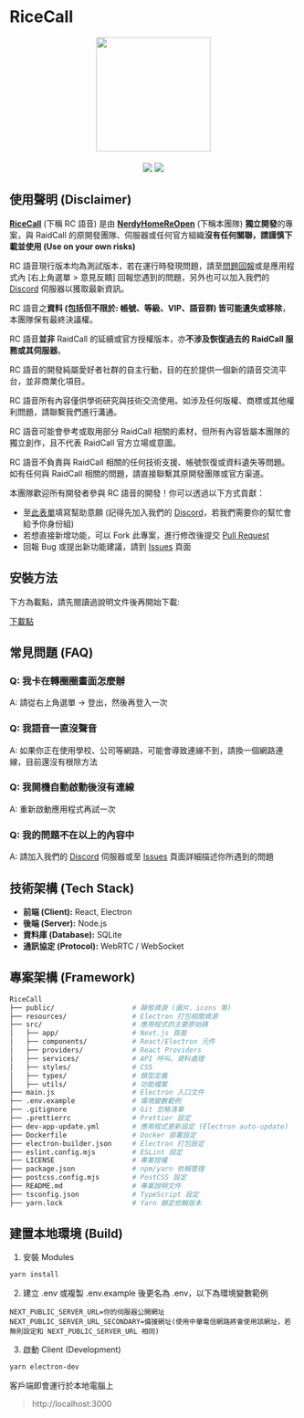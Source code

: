# RiceCall

<div align="center">
  <img src="https://github.com/user-attachments/assets/74f23cae-f3aa-4deb-bbd1-72290d9193f3" width="200px" align="center">
  <div height="20px">　</div>
  <div>
    <img src="https://img.shields.io/badge/Join-Discord-blue?logo=discord&link=https%3A%2F%2Fdiscord.gg%2FadCWzv6wwS"/>
    <img src="https://img.shields.io/badge/Latest-v0.1.10-green"/>
  </div>
</div>
 
## 使用聲明 (Disclaimer)

**[RiceCall](https://github.com/NerdyHomeReOpen/RiceCall)** (下稱 RC 語音) 是由 **[NerdyHomeReOpen](https://github.com/NerdyHomeReOpen)** (下稱本團隊) **獨立開發**的專案，與 RaidCall 的原開發團隊、伺服器或任何官方組織**沒有任何關聯，請謹慎下載並使用 (Use on your own risks)**

RC 語音現行版本均為測試版本，若在運行時發現問題，請至[問題回報](https://github.com/NerdyHomeReOpen/RiceCall/issues)或是應用程式內 [右上角選單 > 意見反饋] 回報您遇到的問題，另外也可以加入我們的 [Discord](https://discord.gg/adCWzv6wwS) 伺服器以獲取最新資訊。

RC 語音之**資料 (包括但不限於: 帳號、等級、VIP、語音群) 皆可能遺失或移除**，本團隊保有最終決議權。

RC 語音**並非** RaidCall 的延續或官方授權版本，亦**不涉及恢復過去的 RaidCall 服務或其伺服器**。

RC 語音的開發純屬愛好者社群的自主行動，目的在於提供一個新的語音交流平台，並非商業化項目。

RC 語音所有內容僅供學術研究與技術交流使用。如涉及任何版權、商標或其他權利問題，請聯繫我們進行溝通。

RC 語音可能會參考或取用部分 RaidCall 相關的素材，但所有內容皆屬本團隊的獨立創作，且不代表 RaidCall 官方立場或意圖。

RC 語音不負責與 RaidCall 相關的任何技術支援、帳號恢復或資料遺失等問題。如有任何與 RaidCall 相關的問題，請直接聯繫其原開發團隊或官方渠道。

本團隊歡迎所有開發者參與 RC 語音的開發！你可以透過以下方式貢獻：

- 至[此表單](https://forms.gle/ZowwAS22dGpKkGcZ8)填寫幫助意願 (記得先加入我們的 [Discord](https://discord.gg/adCWzv6wwS)，若我們需要你的幫忙會給予你身份組)
- 若想直接新增功能，可以 Fork 此專案，進行修改後提交 [Pull Request](https://github.com/NerdyHomeReOpen/RiceCall/pulls)
- 回報 Bug 或提出新功能建議，請到 [Issues](https://github.com/NerdyHomeReOpen/RiceCall/issues) 頁面

## 安裝方法

下方為載點，請先閱讀過說明文件後再開始下載:

[下載點](https://github.com/NerdyHomeReOpen/RiceCall/releases/latest)

## 常見問題 (FAQ)

### Q: 我卡在轉圈圈畫面怎麼辦

A: 請從右上角選單 -> 登出，然後再登入一次

### Q: 我語音一直沒聲音

A: 如果你正在使用學校、公司等網路，可能會導致連線不到，請換一個網路連線，目前還沒有根除方法

### Q: 我開機自動啟動後沒有連線

A: 重新啟動應用程式再試一次

### Q: 我的問題不在以上的內容中

A: 請加入我們的 [Discord](https://discord.gg/adCWzv6wwS) 伺服器或至 [Issues](https://github.com/NerdyHomeReOpen/RiceCall/issues) 頁面詳細描述你所遇到的問題

## 技術架構 (Tech Stack)

- **前端 (Client):** React, Electron
- **後端 (Server):** Node.js
- **資料庫 (Database):** SQLite
- **通訊協定 (Protocol):** WebRTC / WebSocket

## 專案架構 (Framework)

```bash
RiceCall
├── public/                   # 靜態資源 (圖片、icons 等)
├── resources/                # Electron 打包相關資源
├── src/                      # 應用程式的主要原始碼
│   ├── app/                  # Next.js 頁面
│   ├── components/           # React/Electron 元件
│   ├── providers/            # React Providers
│   ├── services/             # API 呼叫、資料處理
│   ├── styles/               # CSS
│   ├── types/                # 類型定義
│   ├── utils/                # 功能檔案
├── main.js                   # Electron 入口文件
├── .env.example              # 環境變數範例
├── .gitignore                # Git 忽略清單
├── .prettierrc               # Prettier 設定
├── dev-app-update.yml        # 應用程式更新設定 (Electron auto-update)
├── Dockerfile                # Docker 部署設定
├── electron-builder.json     # Electron 打包設定
├── eslint.config.mjs         # ESLint 設定
├── LICENSE                   # 專案授權
├── package.json              # npm/yarn 依賴管理
├── postcss.config.mjs        # PostCSS 設定
├── README.md                 # 專案說明文件
├── tsconfig.json             # TypeScript 設定
├── yarn.lock                 # Yarn 鎖定依賴版本
```

## 建置本地環境 (Build)

1. 安裝 Modules

```bash
yarn install
```

2. 建立 .env 或複製 .env.example 後更名為 .env，以下為環境變數範例

```env
NEXT_PUBLIC_SERVER_URL=你的伺服器公開網址
NEXT_PUBLIC_SERVER_URL_SECONDARY=備援網址(使用中華電信網路將會使用該網址，若無則設定和 NEXT_PUBLIC_SERVER_URL 相同)
```

3. 啟動 Client (Development)

```bash
yarn electron-dev
```

客戶端即會運行於本地電腦上

> http://localhost:3000


